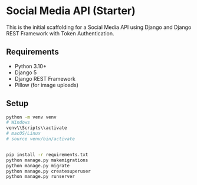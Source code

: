 # Social Media API (Starter)


This is the initial scaffolding for a Social Media API using Django and Django REST Framework with Token Authentication.


## Requirements
- Python 3.10+
- Django 5
- Django REST Framework
- Pillow (for image uploads)


## Setup


```bash
python -m venv venv
# Windows
venv\\Scripts\\activate
# macOS/Linux
# source venv/bin/activate


pip install -r requirements.txt
python manage.py makemigrations
python manage.py migrate
python manage.py createsuperuser
python manage.py runserver